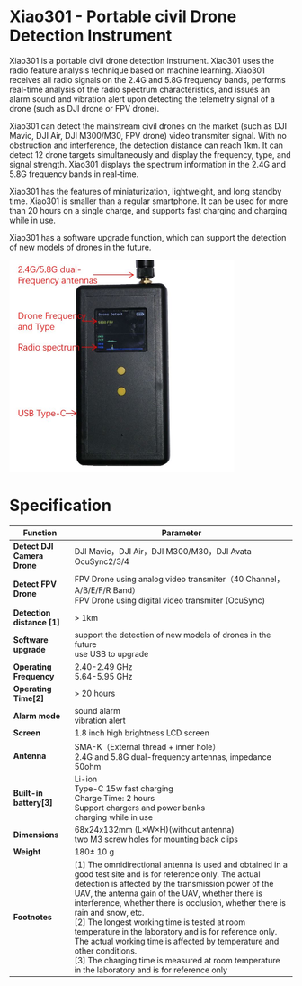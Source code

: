 #  Xiao301 - Portable civil Drone Detection Instrument 

Xiao301 is a portable civil drone detection instrument. Xiao301 uses the radio feature analysis technique based on machine learning. Xiao301 receives all radio signals on the 2.4G and 5.8G frequency bands, performs real-time analysis of the radio spectrum characteristics, and issues an alarm sound and vibration alert upon detecting the telemetry signal of a drone (such as DJI drone or FPV drone).

Xiao301 can detect the mainstream civil drones on the market (such as DJI Mavic, DJI Air, DJI M300/M30, FPV drone) video transmiter signal. With no obstruction and interference, the detection distance can reach 1km. It can detect 12 drone targets simultaneously and display the frequency, type, and signal strength. Xiao301 displays the spectrum information in the 2.4G and 5.8G frequency bands in real-time.

Xiao301 has the features of miniaturization, lightweight, and long standby time. Xiao301 is smaller than a regular smartphone. It can be used for more than 20 hours on a single charge, and supports fast charging and charging while in use.    

Xiao301 has a software upgrade function, which can support the detection of new models of drones in the future.  

<p><img  src="../style/Xiao301_2_en.jpg"  width="400"/></p>

#  Specification
|   Function    |   Parameter   |
| ----------- | ----------- |
|**Detect DJI Camera Drone**| DJI Mavic，DJI Air，DJI M300/M30，DJI Avata<br> OcuSync2/3/4|
|**Detect FPV Drone**|FPV Drone using analog video transmiter（40 Channel，A/B/E/F/R Band）<br>FPV Drone using digital video transmiter (OcuSync)|
|**Detection distance [1]**| > 1km|
|**Software upgrade**| support the detection of new models of drones in the future<br>use USB to upgrade
|**Operating Frequency**|2.40-2.49 GHz<br>5.64-5.95 GHz|
|**Operating Time[2]**|> 20 hours|
|**Alarm mode**|sound alarm<br>vibration alert|
|**Screen**| 1.8 inch high brightness LCD screen|
|**Antenna**|SMA-K（External thread + inner hole）<br>2.4G and 5.8G dual-frequency antennas, impedance 50ohm|
|**Built-in battery[3]**|Li-ion<br>Type-C 15w fast charging<br>Charge Time: 2 hours<br>Support chargers and power banks<br>charging while in use|
|**Dimensions**|68x24x132mm (L×W×H)(without antenna)<br>two M3 screw holes for mounting back clips
|**Weight**|180± 10 g
|**Footnotes**|[1] The omnidirectional antenna is used and obtained in a good test site and is for reference only. The actual detection is affected by the transmission power of the UAV, the antenna gain of the UAV, whether there is interference, whether there is occlusion, whether there is rain and snow, etc. <br>[2] The longest working time is tested at room temperature in the laboratory and is for reference only. The actual working time is affected by temperature and other conditions. <br>[3] The charging time is measured at room temperature in the laboratory and is for reference only|
